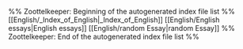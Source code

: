 %% Zoottelkeeper: Beginning of the autogenerated index file list  %%
 [[English/_Index_of_English|_Index_of_English]]
 [[English/English essays|English essays]]
 [[English/random Essay|random Essay]]
%% Zoottelkeeper: End of the autogenerated index file list  %%
